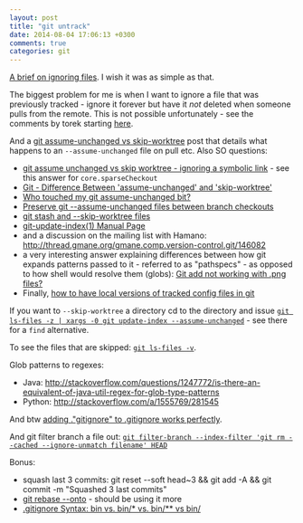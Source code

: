 ```yaml
---
layout: post
title: "git untrack"
date: 2014-08-04 17:06:13 +0300
comments: true
categories: git
---
```


[A brief on ignoring files][1]. I wish it was as simple as that.

The biggest problem for me is when I want to ignore a file that was previously
tracked - ignore it forever but have it _not_ deleted when someone pulls from
the remote. This is not possible unfortunately -
see the comments by torek starting [here][2].

And a [git assume-unchanged vs skip-worktree][3] post that details what happens
to an `--assume-unchanged` file on pull etc. Also SO questions:

- [git assume unchanged vs skip worktree - ignoring a symbolic link][4] - see this answer for `core.sparseCheckout`
- [Git - Difference Between 'assume-unchanged' and 'skip-worktree'][5]
- [Who touched my git assume-unchanged bit?][6]
- [Preserve git --assume-unchanged files between branch checkouts][7]
- [git stash and --skip-worktree files][8]
- [git-update-index(1) Manual Page][9]
- and a discussion on the mailing list with Hamano: http://thread.gmane.org/gmane.comp.version-control.git/146082
- a very interesting answer explaining differences between how git expands patterns passed to it - referred to as "pathspecs" - as opposed to how shell would resolve them (globs):  [Git add not working with .png files?][10]
- Finally, [how to have local versions of tracked config files in git][11]

If you want to `--skip-worktree` a directory cd to the directory and issue [`git ls-files -z | xargs -0 git update-index --assume-unchanged`][12] - see there for a `find` alternative.

To see the files that are skipped: [`git ls-files -v`][13].

Glob patterns to regexes:

- Java: http://stackoverflow.com/questions/1247772/is-there-an-equivalent-of-java-util-regex-for-glob-type-patterns
- Python: http://stackoverflow.com/a/1555769/281545

And btw [adding ."gitignore" to .gitignore works perfectly][14].

And git filter branch a file out: [`git filter-branch --index-filter 'git rm --cached --ignore-unmatch filename' HEAD`][15]


Bonus:
- squash last 3 commits: git reset --soft head~3 && git add -A && git commit -m "Squashed 3 last commits"
- [git rebase --onto][16] - should be using it more
- [.gitignore Syntax: bin vs. bin/* vs. bin/** vs bin/][17]


[1]: https://help.github.com/articles/ignoring-files
[2]: http://stackoverflow.com/questions/25123374/stop-tracking-a-file-in-git-without-having-it-deleted-either-locally-or-on-pul#comment39102558_25123571
[3]: http://fallengamer.livejournal.com/93321.html
[4]: http://stackoverflow.com/a/6139470/281545
[5]: http://stackoverflow.com/questions/13630849/git-difference-between-assume-unchanged-and-skip-worktree
[6]: http://stackoverflow.com/questions/7399153/who-touched-my-git-assume-unchanged-bit
[7]: http://stackoverflow.com/questions/9815416/preserve-git-assume-unchanged-files-between-branch-checkouts/9816844#9816844
[8]: https://groups.google.com/forum/#!topic/git-users/hxxmrVr_TbA
[9]: https://www.kernel.org/pub/software/scm/git/docs/git-update-index.html
[10]: http://stackoverflow.com/questions/2899875/git-add-not-working-with-png-files/2902126#2902126
[11]: https://gist.github.com/canton7/1423106
[12]: http://stackoverflow.com/a/12288918/281545
[13]: http://stackoverflow.com/a/2363495/281545
[14]: http://caiustheory.com/ignore-gitignore-in-git/
[15]: http://stackoverflow.com/a/1274126/281545
[16]: http://git-scm.com/book/en/Git-Branching-Rebasing
[17]: http://stackoverflow.com/questions/8783093/gitignore-syntax-bin-vs-bin-vs-bin-vs-bin/20391855#20391855
